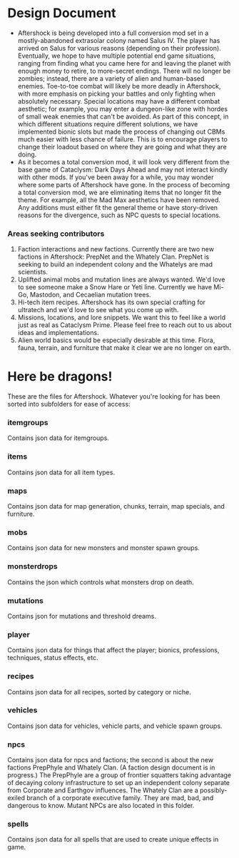 # Design Document
* Aftershock is being developed into a full conversion mod set in a mostly-abandoned extrasolar colony named Salus IV.  The player has arrived on Salus for various reasons (depending on their profession).  Eventually, we hope to have multiple potential end game situations, ranging from finding what you came here for and leaving the planet with enough money to retire, to more-secret endings.  There will no longer be zombies; instead, there are a variety of alien and human-based enemies.  Toe-to-toe combat will likely be more deadly in Aftershock, with more emphasis on picking your battles and only fighting when absolutely necessary.  Special locations may have a different combat aesthetic; for example, you may enter a dungeon-like zone with hordes of small weak enemies that can't be avoided.  As part of this concept, in which different situations require different solutions, we have implemented bionic slots but made the process of changing out CBMs much easier with less chance of failure.  This is to encourage players to change their loadout based on where they are going and what they are doing.
* As it becomes a total conversion mod, it will look very different from the base game of Cataclysm: Dark Days Ahead and may not interact kindly with other mods.  If you've been away for a while, you may wonder where some parts of Aftershock have gone.  In the process of becoming a total conversion mod, we are eliminating items that no longer fit the theme.  For example, all the Mad Max aesthetics have been removed.  Any additions must either fit the general theme or have story-driven reasons for the divergence, such as NPC quests to special locations.

### Areas seeking contributors
1. Faction interactions and new factions.  Currently there are two new factions in Aftershock: PrepNet and the Whately Clan.  PrepNet is seeking to build an independent colony and the Whatelys are mad scientists.
2. Uplifted animal mobs and mutation lines are always wanted.  We'd love to see someone make a Snow Hare or Yeti line.  Currently we have Mi-Go, Mastodon, and Cecaelian mutation trees.
3. Hi-tech item recipes.  Aftershock has its own special crafting for ultratech and we'd love to see what you come up with.
4. Missions, locations, and lore snippets.  We want this to feel like a world just as real as Cataclysm Prime.  Please feel free to reach out to us about ideas and implementations.
5. Alien world basics would be especially desirable at this time.  Flora, fauna, terrain, and furniture that make it clear we are no longer on earth.


# Here be dragons!

These are the files for Aftershock.  Whatever you're looking for has been sorted into subfolders for ease of access:

### itemgroups

Contains json data for itemgroups.

### items

Contains json data for all item types.

### maps

Contains json data for map generation, chunks, terrain, map specials, and furniture.

### mobs

Contains json data for new monsters and monster spawn groups.

### monsterdrops

Contains the json which controls what monsters drop on death.

### mutations

Contains json for mutations and threshold dreams.

### player

Contains json data for things that affect the player; bionics, professions, techniques, status effects, etc.

### recipes

Contains json data for all recipes, sorted by category or niche.

### vehicles

Contains json data for vehicles, vehicle parts, and vehicle spawn groups.

### npcs

Contains json data for npcs and factions; the second is about the new factions PrepPhyle and Whately Clan.  (A faction design document is in progress.)  The PrepPhyle are a group of frontier squatters taking advantage of decaying colony infrastructure to set up an independent colony separate from Corporate and Earthgov influences.  The Whately Clan are a possibly-exiled branch of a corporate executive family.  They are mad, bad, and dangerous to know.  Mutant NPCs are also located in this folder.

### spells

Contains json data for all spells that are used to create unique effects in game.

